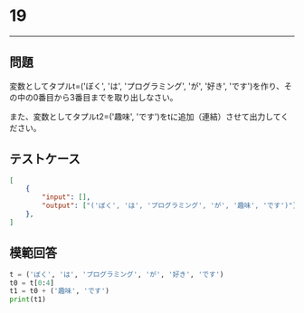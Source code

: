 # 19

---
## 問題

変数としてタプルt=('ぼく', 'は', 'プログラミング', 'が', '好き', 'です')を作り、その中の0番目から3番目までを取り出しなさい。

また、変数としてタプルt2=('趣味', 'です')をtに追加（連結）させて出力してください。

## テストケース

```json
[
	{
		"input": [],
		"output": ["('ぼく', 'は', 'プログラミング', 'が', '趣味', 'です')"]
  	},
]
```

## 模範回答
```python
t = ('ぼく', 'は', 'プログラミング', 'が', '好き', 'です')
t0 = t[0:4]
t1 = t0 + ('趣味', 'です')
print(t1)
```